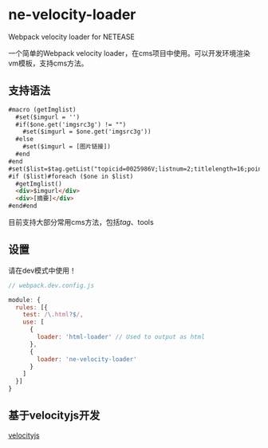 # ne-velocity-loader

Webpack velocity loader for NETEASE

一个简单的Webpack velocity loader，在cms项目中使用。可以开发环境渲染vm模板，支持cms方法。

## 支持语法

```html
#macro (getImglist)
  #set($imgurl = '')
  #if($one.get('imgsrc3g') != "")
    #set($imgurl = $one.get('imgsrc3g'))
  #else
    #set($imgurl = [图片链接])
  #end
#end
#set($list=$tag.getList("topicid=0025986V;listnum=2;titlelength=16;pointstart=60;pointend=150;split=1;"))
#if ($list)#foreach ($one in $list)
  #getImglist()
  <div>$imgurl</div>
  <div>[摘要]</div>
#end#end
```

目前支持大部分常用cms方法，包括$tag、$tools

## 设置

请在dev模式中使用！

```js
// webpack.dev.config.js

module: {
  rules: [{
    test: /\.html?$/,
    use: [
      {
        loader: 'html-loader' // Used to output as html
      },
      {
        loader: 'ne-velocity-loader'
      }
    ]
  }]
}
```


## 基于velocityjs开发

[velocityjs](https://github.com/shepherdwind/velocity.js)
